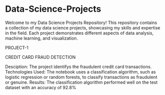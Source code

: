 # Data-Science-Projects
Welcome to my Data Science Projects Repository! This repository contains a collection of my data science projects, showcasing my skills and expertise in the field. Each project demonstrates different aspects of data analysis, machine learning, and visualization.

PROJECT-1

CREDIT CARD FRAUD DETECTION

Desciption: The project identifys the fraudulent credit card transactions. Technologies Used: The notebook uses a classification algorithm, such as logistic regression or random forests, to classify transactions as fraudulent or genuine. Results: The classification algorithm performed well on the test dataset with an accuracy of 92.8%
